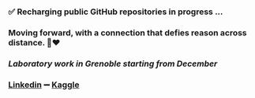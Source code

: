 ### ✅ Recharging public GitHub repositories in progress ...

### Moving forward, with a connection that defies reason across distance. 🤔❤️
### *Laboratory work in Grenoble starting from December*

### [Linkedin](https://www.linkedin.com/in/yanncauchepin) ➖ [Kaggle](https://www.kaggle.com/yanncauchepin)
